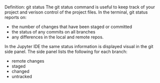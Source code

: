 Definition: git status
The git status command is useful to keep track of your project and verison control of the project files. 
In the terminal, git status reports on:
  - the number of changes that have been staged or committed
  - the status of any commits on all branches
  - any differences in the local and remote repos.

In the Jupyter IDE the same status information is displayed visual in the git side panel.
The side panel lists the following for each branch:
  - remote changes
  - staged 
  - changed
  - untracked
